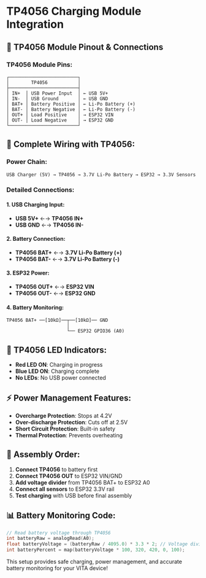 # TP4056 Charging Module Integration

## 🔋 **TP4056 Module Pinout & Connections**

### **TP4056 Module Pins:**
```
┌─────────────────────────┐
│        TP4056           │
├─────────────────────────┤
│ IN+  │ USB Power Input  │ ← USB 5V+
│ IN-  │ USB Ground       │ ← USB GND
│ BAT+ │ Battery Positive │ ← Li-Po Battery (+)
│ BAT- │ Battery Negative │ ← Li-Po Battery (-)
│ OUT+ │ Load Positive    │ → ESP32 VIN
│ OUT- │ Load Negative    │ → ESP32 GND
└─────────────────────────┘
```

## 🔌 **Complete Wiring with TP4056:**

### **Power Chain:**
```
USB Charger (5V) → TP4056 → 3.7V Li-Po Battery → ESP32 → 3.3V Sensors
```

### **Detailed Connections:**

#### **1. USB Charging Input:**
- **USB 5V+** ←→ **TP4056 IN+**
- **USB GND** ←→ **TP4056 IN-**

#### **2. Battery Connection:**
- **TP4056 BAT+** ←→ **3.7V Li-Po Battery (+)**
- **TP4056 BAT-** ←→ **3.7V Li-Po Battery (-)**

#### **3. ESP32 Power:**
- **TP4056 OUT+** ←→ **ESP32 VIN**
- **TP4056 OUT-** ←→ **ESP32 GND**

#### **4. Battery Monitoring:**
```
TP4056 BAT+ ──[10kΩ]──┬──[10kΩ]── GND
                      │
                      └── ESP32 GPIO36 (A0)
```

## 🚨 **TP4056 LED Indicators:**
- **Red LED ON**: Charging in progress
- **Blue LED ON**: Charging complete
- **No LEDs**: No USB power connected

## ⚡ **Power Management Features:**
- **Overcharge Protection**: Stops at 4.2V
- **Over-discharge Protection**: Cuts off at 2.5V
- **Short Circuit Protection**: Built-in safety
- **Thermal Protection**: Prevents overheating

## 🔧 **Assembly Order:**
1. **Connect TP4056** to battery first
2. **Connect TP4056 OUT** to ESP32 VIN/GND
3. **Add voltage divider** from TP4056 BAT+ to ESP32 A0
4. **Connect all sensors** to ESP32 3.3V rail
5. **Test charging** with USB before final assembly

## 📊 **Battery Monitoring Code:**
```cpp
// Read battery voltage through TP4056
int batteryRaw = analogRead(A0);
float batteryVoltage = (batteryRaw / 4095.0) * 3.3 * 2; // Voltage divider
int batteryPercent = map(batteryVoltage * 100, 320, 420, 0, 100);
```

This setup provides safe charging, power management, and accurate battery monitoring for your VITA device!